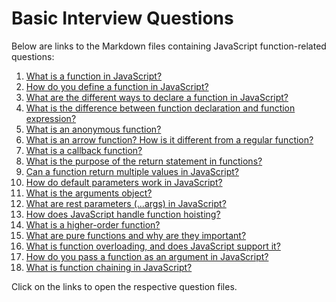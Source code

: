 # Basic Interview Questions

Below are links to the Markdown files containing JavaScript function-related questions:

1. [What is a function in JavaScript?](./01._What_is_a_function_in_JavaScript.md)
2. [How do you define a function in JavaScript?](02._How_do_you_define_a_function_in_JavaScript.md)
3. [What are the different ways to declare a function in JavaScript?](03._What_are_the_different_ways_to_declare_a_function_in_JavaScript.md)
4. [What is the difference between function declaration and function expression?](04._What_is_the_difference_between_function_declaration_and_function_expression.md)
5. [What is an anonymous function?](05._What_is_an_anonymous_function.md)
6. [What is an arrow function? How is it different from a regular function?](06._What_is_an_arrow_function%3F_How_is_it_different_from_a_regular_function%3F.md)
7. [What is a callback function?](07._What_is_a_callback_function.md)
8. [What is the purpose of the return statement in functions?](08._What_is_the_purpose_of_the_return_statement_in_functions.md)
9. [Can a function return multiple values in JavaScript?](09._Can_a_function_return_multiple_values_in_JavaScript.md)
10. [How do default parameters work in JavaScript?](10._How_do_default_parameters_work_in_JavaScript.md)
11. [What is the arguments object?](11._What_is_the_arguments_object.md)
12. [What are rest parameters (...args) in JavaScript?](12._What_are_rest_parameters_in_JavaScript.md)
13. [How does JavaScript handle function hoisting?](13._How_does_JavaScript_handle_function_hoisting.md)
14. [What is a higher-order function?](14._What_is_a_higher-order_function.md)
15. [What are pure functions and why are they important?](15._What_are_pure_functions_and_why_are_they_important.md)
16. [What is function overloading, and does JavaScript support it?](16._What_is_function_overloading%2C_and_does_JavaScript_support_it.md)
17. [How do you pass a function as an argument in JavaScript?](17._How_do_you_pass_a_function_as_an_argument_in_JavaScript.md)
18. [What is function chaining in JavaScript?](18._What_is_function_chaining_in_JavaScript.md)

Click on the links to open the respective question files.


